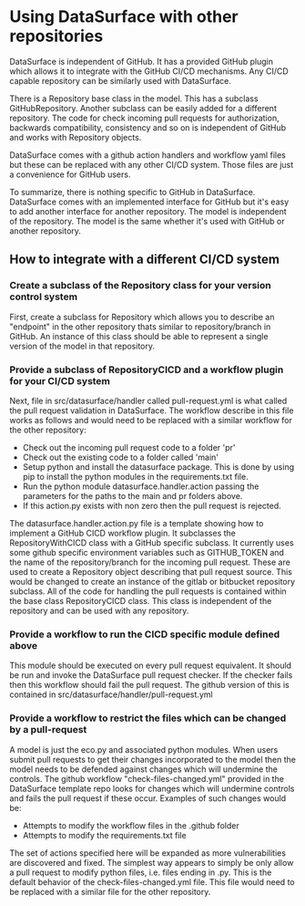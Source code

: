 # Using DataSurface with other repositories

DataSurface is independent of GitHub. It has a provided GitHub plugin which allows it to integrate with the GitHub CI/CD mechanisms. Any CI/CD capable repository can be similarly used with DataSurface. 

There is a Repository base class in the model. This has a subclass GitHubRepository. Another subclass can be easily added for a different repository. The code for check incoming pull requests for authorization, backwards compatibility, consistency and so on is independent of GitHub and works with Repository objects.

DataSurface comes with a github action handlers and workflow yaml files but these can be replaced with any other CI/CD system. Those files are just a convenience for GitHub users.

To summarize, there is nothing specific to GitHub in DataSurface. DataSurface comes with an implemented interface for GitHub but it's easy to add another interface for another repository. The model is independent of the repository. The model is the same whether it's used with GitHub or another repository.

## How to integrate with a different CI/CD system

### Create a subclass of the Repository class for your version control system

First, create a subclass for Repository which allows you to describe an "endpoint" in the other repository thats similar to repository/branch in GitHub. An instance of this class should be able to represent a single version of the model in that repository.

### Provide a subclass of RepositoryCICD and a workflow plugin for your CI/CD system

Next, file in src/datasurface/handler called pull-request.yml is what called the pull request validation in DataSurface. The workflow describe in this file works as follows and would need to be replaced with a similar workflow for the other repository:

* Check out the incoming pull request code to a folder 'pr'
* Check out the existing code to a folder called 'main'
* Setup python and install the datasurface package. This is done by using pip to install the python modules in the requirements.txt file.
* Run the python module datasurface.handler.action passing the parameters for the paths to the main and pr folders above. 
* If this action.py exists with non zero then the pull request is rejected.

The datasurface.handler.action.py file is a template showing how to implement a GitHub CICD workflow plugin. It subclasses the RepositoryWithCICD class with a GitHub specific subclass. It currently uses some github specific environment variables such as GITHUB_TOKEN and the name of the repository/branch for the incoming pull request. These are used to create a Repository object describing that pull request source. This would be changed to create an instance of the gitlab or bitbucket repository subclass. All of the code for handling the pull requests is contained within the base class RepositoryCICD class. This class is independent of the repository and can be used with any repository.

### Provide a workflow to run the CICD specific module defined above

This module should be executed on every pull request equivalent. It should be run and invoke the DataSurface pull request checker. If the checker fails then this workflow should fail the pull request. The github version of this is contained in src/datasurface/handler/pull-request.yml

### Provide a workflow to restrict the files which can be changed by a pull-request

A model is just the eco.py and associated python modules. When users submit pull requests to get their changes incorporated to the model then the model needs to be defended against changes which will undermine the controls. The github workflow "check-files-changed.yml" provided in the DataSurface template repo looks for changes which will undermine controls and fails the pull request if these occur. Examples of such changes would be:

* Attempts to modify the workflow files in the .github folder
* Attempts to modify the requirements.txt file

The set of actions specified here will be expanded as more vulnerabilities are discovered and fixed. The simplest way appears to simply be only allow a pull request to modify python files, i.e. files ending in .py. This is the default behavior of the check-files-changed.yml file. This file would need to be replaced with a similar file for the other repository.

